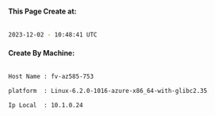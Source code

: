 
   
#### This Page Create at:

```bash

2023-12-02 - 10:48:41 UTC

```

#### Create By Machine:

```bash

Host Name : fv-az585-753

platform  : Linux-6.2.0-1016-azure-x86_64-with-glibc2.35

Ip Local  : 10.1.0.24

```

